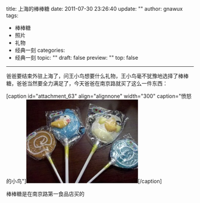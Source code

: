 title: 上海的棒棒糖
date: 2011-07-30 23:26:40
update: ""
author: gnawux
tags:
- 棒棒糖
- 照片
- 礼物
- 经典一刻
categories:
- 经典一刻
topic: ""
draft: false
preview: ""
top: false


---


<p>爸爸要结束外驻上海了，问王小鸟想要什么礼物，王小鸟毫不犹豫地选择了棒棒糖，爸爸当然要全力满足了，今天爸爸在南京路就买了这么一件东西：</p>
<p>[caption id="attachment_63" align="alignnone" width="300" caption="愤怒的小鸟"]<a href="http://wangsiyi.net/siyi/wp-content/uploads/2011/07/IMG_20110730_231137.jpg"><img class="size-medium wp-image-63" title="IMG_20110730_231137" src="/images/IMG_20110730_231137-300x224.jpg" alt="" width="300" height="224" /></a>[/caption]</p>
<p>棒棒糖是在南京路第一食品店买的</p>
